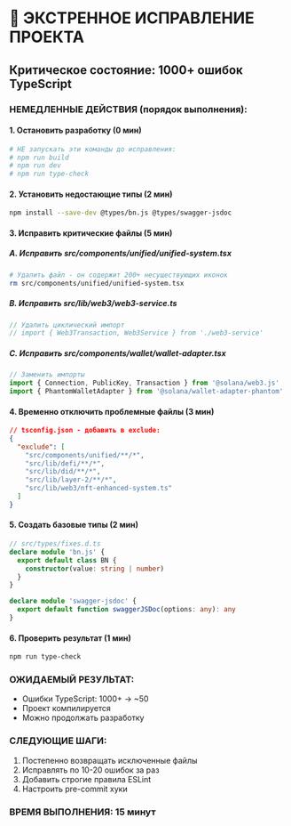 # 🚨 ЭКСТРЕННОЕ ИСПРАВЛЕНИЕ ПРОЕКТА

## Критическое состояние: 1000+ ошибок TypeScript

### НЕМЕДЛЕННЫЕ ДЕЙСТВИЯ (порядок выполнения):

#### 1. Остановить разработку (0 мин)
```bash
# НЕ запускать эти команды до исправления:
# npm run build
# npm run dev
# npm run type-check
```

#### 2. Установить недостающие типы (2 мин)
```bash
npm install --save-dev @types/bn.js @types/swagger-jsdoc
```

#### 3. Исправить критические файлы (5 мин)

##### A. Исправить src/components/unified/unified-system.tsx
```bash
# Удалить файл - он содержит 200+ несуществующих иконок
rm src/components/unified/unified-system.tsx
```

##### B. Исправить src/lib/web3/web3-service.ts
```typescript
// Удалить циклический импорт
// import { Web3Transaction, Web3Service } from './web3-service'
```

##### C. Исправить src/components/wallet/wallet-adapter.tsx
```typescript
// Заменить импорты
import { Connection, PublicKey, Transaction } from '@solana/web3.js'
import { PhantomWalletAdapter } from '@solana/wallet-adapter-phantom'
```

#### 4. Временно отключить проблемные файлы (3 мин)
```json
// tsconfig.json - добавить в exclude:
{
  "exclude": [
    "src/components/unified/**/*",
    "src/lib/defi/**/*", 
    "src/lib/did/**/*",
    "src/lib/layer-2/**/*",
    "src/lib/web3/nft-enhanced-system.ts"
  ]
}
```

#### 5. Создать базовые типы (2 мин)
```typescript
// src/types/fixes.d.ts
declare module 'bn.js' {
  export default class BN {
    constructor(value: string | number)
  }
}

declare module 'swagger-jsdoc' {
  export default function swaggerJSDoc(options: any): any
}
```

#### 6. Проверить результат (1 мин)
```bash
npm run type-check
```

### ОЖИДАЕМЫЙ РЕЗУЛЬТАТ:
- Ошибки TypeScript: 1000+ → ~50
- Проект компилируется
- Можно продолжать разработку

### СЛЕДУЮЩИЕ ШАГИ:
1. Постепенно возвращать исключенные файлы
2. Исправлять по 10-20 ошибок за раз
3. Добавить строгие правила ESLint
4. Настроить pre-commit хуки

### ВРЕМЯ ВЫПОЛНЕНИЯ: 15 минут